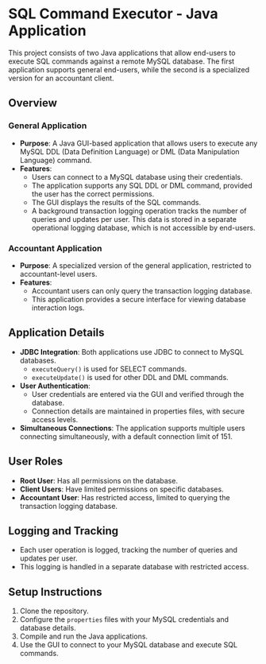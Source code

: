 # SQL Command Executor - Java Application

This project consists of two Java applications that allow end-users to execute SQL commands against a remote MySQL database. The first application supports general end-users, while the second is a specialized version for an accountant client.

## Overview

### General Application
- **Purpose**: A Java GUI-based application that allows users to execute any MySQL DDL (Data Definition Language) or DML (Data Manipulation Language) command.
- **Features**:
  - Users can connect to a MySQL database using their credentials.
  - The application supports any SQL DDL or DML command, provided the user has the correct permissions.
  - The GUI displays the results of the SQL commands.
  - A background transaction logging operation tracks the number of queries and updates per user. This data is stored in a separate operational logging database, which is not accessible by end-users.

### Accountant Application
- **Purpose**: A specialized version of the general application, restricted to accountant-level users.
- **Features**:
  - Accountant users can only query the transaction logging database.
  - This application provides a secure interface for viewing database interaction logs.

## Application Details

- **JDBC Integration**: Both applications use JDBC to connect to MySQL databases.
  - `executeQuery()` is used for SELECT commands.
  - `executeUpdate()` is used for other DDL and DML commands.
- **User Authentication**: 
  - User credentials are entered via the GUI and verified through the database.
  - Connection details are maintained in properties files, with secure access levels.
- **Simultaneous Connections**: The application supports multiple users connecting simultaneously, with a default connection limit of 151.

## User Roles

- **Root User**: Has all permissions on the database.
- **Client Users**: Have limited permissions on specific databases.
- **Accountant User**: Has restricted access, limited to querying the transaction logging database.

## Logging and Tracking

- Each user operation is logged, tracking the number of queries and updates per user.
- This logging is handled in a separate database with restricted access.

## Setup Instructions

1. Clone the repository.
2. Configure the `properties` files with your MySQL credentials and database details.
3. Compile and run the Java applications.
4. Use the GUI to connect to your MySQL database and execute SQL commands.

